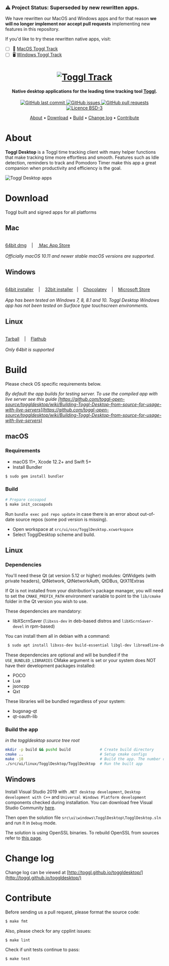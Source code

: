 ### ⚠️ Project Status: Superseded by new rewritten apps.

We have rewritten our MacOS and Windows apps and for that reason **we will no longer implement nor accept pull requests** implementing new features in this repository.

If you'd like to try these rewritten native apps, visit:

* [ ] 🍏 [MacOS Toggl Track](https://toggl.com/track/time-tracking-mac)
* [ ] 🖥 [Windows Toggl Track](https://toggl.com/track/time-tracking-windows/)

<h1></h1>

<h1 align="center">
  <a href="https://toggl.com"><img src="https://raw.githubusercontent.com/toggl-open-source/toggldesktop/gh-pages/assets/toggl-track-wide.png" alt="Toggl Track"></a>
</h1>

<h4 align="center">Native desktop applications for the leading time tracking tool <a href="https://toggl.com" target="_blank">Toggl</a>.</h4>

<p align="center">
    <a href="https://github.com/toggl-open-source/toggldesktop/commits/master">
    <img src="https://img.shields.io/github/last-commit/toggl-open-source/toggldesktop.svg?style=flat&logo=github&logoColor=white"
         alt="GitHub last commit">
    <a href="https://github.com/toggl/toggldesktop/issues">
    <img src="https://img.shields.io/github/issues-raw/toggl-open-source/toggldesktop.svg?style=flat&logo=github&logoColor=white"
         alt="GitHub issues">
    <a href="https://github.com/toggl/toggldesktop/pulls">
    <img src="https://img.shields.io/github/issues-pr-raw/toggl-open-source/toggldesktop.svg?style=flat&logo=github&logoColor=white"
         alt="GitHub pull requests">
    <img src="https://img.shields.io/badge/licence-BSD--3-green"
         alt="Licence BSD-3">
</p>

<p align="center">
  <a href="#about">About</a> •
  <a href="#download">Download</a> •
  <a href="#build">Build</a> •
  <a href="#change-log">Change log</a> •
  <a href="#contribute">Contribute</a>
</p>

# About

  **Toggl Desktop** is a Toggl time tracking client with many helper functions that make tracking time more effortless and smooth. Features such as Idle detection, reminders to track and Pomodoro Timer make this app a great companion when productivity and efficiency is the goal.

<img src="https://user-images.githubusercontent.com/842229/63856838-3a869580-c9ab-11e9-9e36-7db23059ce29.png"
         alt="Toggl Desktop apps">

# Download

Toggl built and signed apps for all platforms

## Mac

<br>
<a href="https://toggl.github.io/toggldesktop/download/macos-stable/">64bit dmg</a>&nbsp;&nbsp;&nbsp;&nbsp;|&nbsp;&nbsp;&nbsp;&nbsp;<a href='https://itunes.apple.com/ee/app/toggl-desktop/id957734279?mt=12'>
  Mac App Store</a>
<br/>
<br/>
<i>Officially macOS 10.11 and newer stable macOS versions are supported.</i>

## Windows

<br/>
<a href="https://toggl.github.io/toggldesktop/download/windows64-stable/">64bit installer</a>&nbsp;&nbsp;&nbsp;&nbsp;|&nbsp;&nbsp;&nbsp;&nbsp;<a href="https://toggl.github.io/toggldesktop/download/windows-stable/">32bit installer</a>&nbsp;&nbsp;&nbsp;|&nbsp;&nbsp;&nbsp;&nbsp;<a href="https://chocolatey.org/packages/toggl">Chocolatey</a>&nbsp;&nbsp;&nbsp;&nbsp;|&nbsp;&nbsp;&nbsp;&nbsp;<a href='//www.microsoft.com/store/apps/9nk3rf9nbjnp?cid=storebadge&ocid=badge'>Microsoft Store</a>
<br/>
<br/>
<i>App has been tested on Windows 7, 8, 8.1 and 10. Toggl Desktop Windows app has not been tested on Surface type touchscreen environments.</i>

## Linux

<br>
<a href="https://toggl.github.io/toggldesktop/download/linux_tar.gz-stable/">Tarball</a>&nbsp;&nbsp;&nbsp;&nbsp;|&nbsp;&nbsp;&nbsp;&nbsp;<a href='https://flathub.org/apps/details/com.toggl.TogglDesktop'>Flathub</a>&nbsp;&nbsp;&nbsp;&nbsp;
<br/>
<br/>
<i>Only 64bit is supported</i>

# Build

Please check OS specific requirements below.

_By default the app builds for testing server. To use the compiled app with live server see this guide [https://github.com/toggl-open-source/toggldesktop/wiki/Building-Toggl-Desktop-from-source-for-usage-with-live-servers](https://github.com/toggl-open-source/toggldesktop/wiki/Building-Toggl-Desktop-from-source-for-usage-with-live-servers)_

## macOS
### Requirements
- macOS 11+, Xcode 12.2+ and Swift 5+
- Install Bundler
```bash
$ sudo gem install bundler
```

### Build
```bash
# Prepare cocoapod
$ make init_cocoapods
```
Run `bundle exec pod repo update` in case there is an error about out-of-date source repos (some pod version is missing).

- Open workspace at `src/ui/osx/TogglDesktop.xcworkspace`
- Select TogglDesktop scheme and build.

## Linux

### Dependencies

You'll need these Qt (at version 5.12 or higher) modules: QtWidgets (with private headers), QtNetwork, QtNetworkAuth, QtDBus, QtX11Extras

If Qt is not installed from your distribution's package manager, you will need to set the `CMAKE_PREFIX_PATH` environment variable to point to the `lib/cmake` folder in the Qt version you wish to use.

These dependencies are mandatory:
 * libXScrnSaver (`libxss-dev` in deb-based distros and `libXScrnSaver-devel` in rpm-based)

 You can install them all in debian with a command:
```bash
 $ sudo apt install libxss-dev build-essential libgl-dev libreadline-dev

 ```
 
These dependencies are optional and will be bundled if the `USE_BUNDLED_LIBRARIES` CMake argument is set or your system does NOT have their development packages installed:
 * POCO
 * Lua
 * jsoncpp
 * Qxt

These libraries will be bundled regardless of your system:
 * bugsnag-qt
 * qt-oauth-lib

### Build the app

*in the toggldesktop source tree root*
```bash
mkdir -p build && pushd build             # Create build directory
cmake ..                                  # Setup cmake configs
make -j8                                  # Build the app. The number defines the count of parallel jobs (number of your CPU cores is a good value for that)
./src/ui/linux/TogglDesktop/TogglDesktop  # Run the built app
```

## Windows

Install Visual Studio 2019 with `.NET desktop development`, `Desktop development with C++` and `Universal Windows Platform development` components checked during installation. You can download free Visual Studio Community [here](https://visualstudio.microsoft.com/vs/community/).

Then open the solution file `src\ui\windows\TogglDesktop\TogglDesktop.sln` and run it in `Debug` mode.

The solution is using OpenSSL binaries. To rebuild OpenSSL from sources refer to [this page](docs/win/build-openSSL.md).


# Change log

Change log can be viewed at [http://toggl.github.io/toggldesktop/](http://toggl.github.io/toggldesktop/)

# Contribute

Before sending us a pull request, please format the source code:

```bash
$ make fmt
```

Also, please check for any cpplint issues:

```bash
$ make lint
```

Check if unit tests continue to pass:

```bash
$ make test
```

